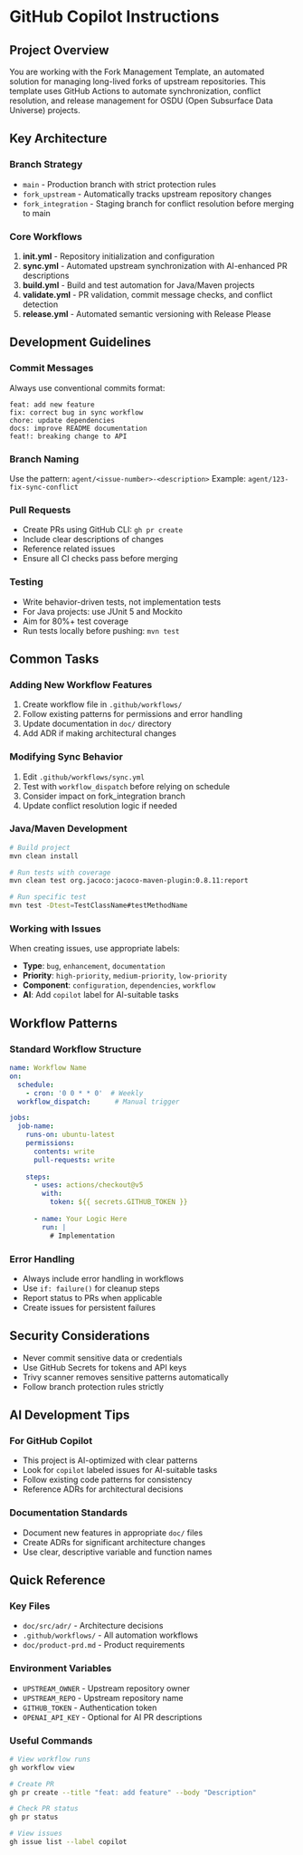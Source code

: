 # GitHub Copilot Instructions

## Project Overview

You are working with the Fork Management Template, an automated solution for managing long-lived forks of upstream repositories. This template uses GitHub Actions to automate synchronization, conflict resolution, and release management for OSDU (Open Subsurface Data Universe) projects.

## Key Architecture

### Branch Strategy
- `main` - Production branch with strict protection rules
- `fork_upstream` - Automatically tracks upstream repository changes
- `fork_integration` - Staging branch for conflict resolution before merging to main

### Core Workflows
1. **init.yml** - Repository initialization and configuration
2. **sync.yml** - Automated upstream synchronization with AI-enhanced PR descriptions
3. **build.yml** - Build and test automation for Java/Maven projects
4. **validate.yml** - PR validation, commit message checks, and conflict detection
5. **release.yml** - Automated semantic versioning with Release Please

## Development Guidelines

### Commit Messages
Always use conventional commits format:
```
feat: add new feature
fix: correct bug in sync workflow
chore: update dependencies
docs: improve README documentation
feat!: breaking change to API
```

### Branch Naming
Use the pattern: `agent/<issue-number>-<description>`
Example: `agent/123-fix-sync-conflict`

### Pull Requests
- Create PRs using GitHub CLI: `gh pr create`
- Include clear descriptions of changes
- Reference related issues
- Ensure all CI checks pass before merging

### Testing
- Write behavior-driven tests, not implementation tests
- For Java projects: use JUnit 5 and Mockito
- Aim for 80%+ test coverage
- Run tests locally before pushing: `mvn test`

## Common Tasks

### Adding New Workflow Features
1. Create workflow file in `.github/workflows/`
2. Follow existing patterns for permissions and error handling
3. Update documentation in `doc/` directory
4. Add ADR if making architectural changes

### Modifying Sync Behavior
1. Edit `.github/workflows/sync.yml`
2. Test with `workflow_dispatch` before relying on schedule
3. Consider impact on fork_integration branch
4. Update conflict resolution logic if needed

### Java/Maven Development
```bash
# Build project
mvn clean install

# Run tests with coverage
mvn clean test org.jacoco:jacoco-maven-plugin:0.8.11:report

# Run specific test
mvn test -Dtest=TestClassName#testMethodName
```

### Working with Issues
When creating issues, use appropriate labels:
- **Type**: `bug`, `enhancement`, `documentation`
- **Priority**: `high-priority`, `medium-priority`, `low-priority`
- **Component**: `configuration`, `dependencies`, `workflow`
- **AI**: Add `copilot` label for AI-suitable tasks

## Workflow Patterns

### Standard Workflow Structure
```yaml
name: Workflow Name
on:
  schedule:
    - cron: '0 0 * * 0'  # Weekly
  workflow_dispatch:      # Manual trigger

jobs:
  job-name:
    runs-on: ubuntu-latest
    permissions:
      contents: write
      pull-requests: write
      
    steps:
      - uses: actions/checkout@v5
        with:
          token: ${{ secrets.GITHUB_TOKEN }}
          
      - name: Your Logic Here
        run: |
          # Implementation
```

### Error Handling
- Always include error handling in workflows
- Use `if: failure()` for cleanup steps
- Report status to PRs when applicable
- Create issues for persistent failures

## Security Considerations

- Never commit sensitive data or credentials
- Use GitHub Secrets for tokens and API keys
- Trivy scanner removes sensitive patterns automatically
- Follow branch protection rules strictly

## AI Development Tips

### For GitHub Copilot
- This project is AI-optimized with clear patterns
- Look for `copilot` labeled issues for AI-suitable tasks
- Follow existing code patterns for consistency
- Reference ADRs for architectural decisions

### Documentation Standards
- Document new features in appropriate `doc/` files
- Create ADRs for significant architecture changes
- Use clear, descriptive variable and function names

## Quick Reference

### Key Files
- `doc/src/adr/` - Architecture decisions
- `.github/workflows/` - All automation workflows
- `doc/product-prd.md` - Product requirements

### Environment Variables
- `UPSTREAM_OWNER` - Upstream repository owner
- `UPSTREAM_REPO` - Upstream repository name
- `GITHUB_TOKEN` - Authentication token
- `OPENAI_API_KEY` - Optional for AI PR descriptions

### Useful Commands
```bash
# View workflow runs
gh workflow view

# Create PR
gh pr create --title "feat: add feature" --body "Description"

# Check PR status
gh pr status

# View issues
gh issue list --label copilot
```

